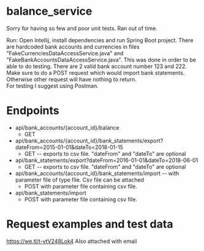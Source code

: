 # balance_service

Sorry for having so few and poor unit tests. Ran out of time.

Run:
Open Intellij, install dependencies and run Spring Boot project.
There are hardcoded bank accounts and currencies in files "FakeCurrenciesDataAccessService.java" and "FakeBankAccountsDataAccessService.java". This was done in order to be able to do testing. There are 2 valid bank account number 123 and 222. 
Make sure to do a POST request which would import bank statements. Otherwise other request will have nothing to return.   
For testing I suggest using Postman.

# Endpoints
- api/bank_accounts/{account_id}/balance
	- GET
- api/bank_accounts/{account_id}/bank_statements/export?dateFrom=2015-01-01&dateTo=2018-01-15 
	- GET -- exports to csv file. "dateFrom" and "dateTo" are optional
- api/bank_statements/export?dateFrom=2016-01-01&dateTo=2018-06-01
	- GET -- exports to csv file. "dateFrom" and "dateTo" are optional
- api/bank_accounts/{account_id}/bank_statements/import -- with parameter file of type file. Csv file can be attached
  - POST with parameter file containing csv file.
- api/bank_statements/import
  - POST with parameter file containing csv file.
  
# Request examples and test data
https://we.tl/t-ytV248Lok4
Also attached with email


